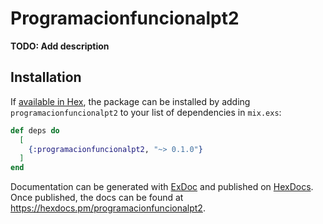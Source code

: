 # Programacionfuncionalpt2

**TODO: Add description**

## Installation

If [available in Hex](https://hex.pm/docs/publish), the package can be installed
by adding `programacionfuncionalpt2` to your list of dependencies in `mix.exs`:

```elixir
def deps do
  [
    {:programacionfuncionalpt2, "~> 0.1.0"}
  ]
end
```

Documentation can be generated with [ExDoc](https://github.com/elixir-lang/ex_doc)
and published on [HexDocs](https://hexdocs.pm). Once published, the docs can
be found at <https://hexdocs.pm/programacionfuncionalpt2>.

